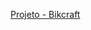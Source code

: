 
<a href="https://alessandroespinola.github.io/projeto-bikcraft/" target="_blank"> Projeto - Bikcraft</a>
